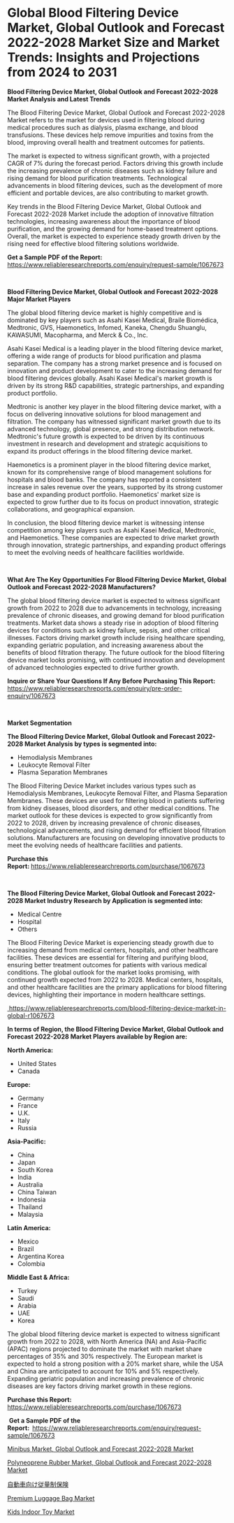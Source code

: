 <p><h1>Global Blood Filtering Device Market, Global Outlook and Forecast 2022-2028 Market Size and Market Trends: Insights and Projections from 2024 to 2031</h1></p><p><strong>Blood Filtering Device Market, Global Outlook and Forecast 2022-2028 Market Analysis and Latest Trends</strong></p>
<p><p>The Blood Filtering Device Market, Global Outlook and Forecast 2022-2028 Market refers to the market for devices used in filtering blood during medical procedures such as dialysis, plasma exchange, and blood transfusions. These devices help remove impurities and toxins from the blood, improving overall health and treatment outcomes for patients.</p><p>The market is expected to witness significant growth, with a projected CAGR of 7% during the forecast period. Factors driving this growth include the increasing prevalence of chronic diseases such as kidney failure and rising demand for blood purification treatments. Technological advancements in blood filtering devices, such as the development of more efficient and portable devices, are also contributing to market growth.</p><p>Key trends in the Blood Filtering Device Market, Global Outlook and Forecast 2022-2028 Market include the adoption of innovative filtration technologies, increasing awareness about the importance of blood purification, and the growing demand for home-based treatment options. Overall, the market is expected to experience steady growth driven by the rising need for effective blood filtering solutions worldwide.</p></p>
<p><strong>Get a Sample PDF of the Report:&nbsp;</strong> <a href="https://www.reliableresearchreports.com/enquiry/request-sample/1067673">https://www.reliableresearchreports.com/enquiry/request-sample/1067673</a></p>
<p>&nbsp;</p>
<p><strong>Blood Filtering Device Market, Global Outlook and Forecast 2022-2028 Major Market Players</strong></p>
<p><p>The global blood filtering device market is highly competitive and is dominated by key players such as Asahi Kasei Medical, Braile Biomédica, Medtronic, GVS, Haemonetics, Infomed, Kaneka, Chengdu Shuanglu, KAWASUMI, Macopharma, and Merck & Co., Inc.</p><p>Asahi Kasei Medical is a leading player in the blood filtering device market, offering a wide range of products for blood purification and plasma separation. The company has a strong market presence and is focused on innovation and product development to cater to the increasing demand for blood filtering devices globally. Asahi Kasei Medical's market growth is driven by its strong R&D capabilities, strategic partnerships, and expanding product portfolio.</p><p>Medtronic is another key player in the blood filtering device market, with a focus on delivering innovative solutions for blood management and filtration. The company has witnessed significant market growth due to its advanced technology, global presence, and strong distribution network. Medtronic's future growth is expected to be driven by its continuous investment in research and development and strategic acquisitions to expand its product offerings in the blood filtering device market.</p><p>Haemonetics is a prominent player in the blood filtering device market, known for its comprehensive range of blood management solutions for hospitals and blood banks. The company has reported a consistent increase in sales revenue over the years, supported by its strong customer base and expanding product portfolio. Haemonetics' market size is expected to grow further due to its focus on product innovation, strategic collaborations, and geographical expansion.</p><p>In conclusion, the blood filtering device market is witnessing intense competition among key players such as Asahi Kasei Medical, Medtronic, and Haemonetics. These companies are expected to drive market growth through innovation, strategic partnerships, and expanding product offerings to meet the evolving needs of healthcare facilities worldwide.</p></p>
<p>&nbsp;</p>
<p><strong>What Are The Key Opportunities For Blood Filtering Device Market, Global Outlook and Forecast 2022-2028 Manufacturers?</strong></p>
<p><p>The global blood filtering device market is expected to witness significant growth from 2022 to 2028 due to advancements in technology, increasing prevalence of chronic diseases, and growing demand for blood purification treatments. Market data shows a steady rise in adoption of blood filtering devices for conditions such as kidney failure, sepsis, and other critical illnesses. Factors driving market growth include rising healthcare spending, expanding geriatric population, and increasing awareness about the benefits of blood filtration therapy. The future outlook for the blood filtering device market looks promising, with continued innovation and development of advanced technologies expected to drive further growth.</p></p>
<p><strong>Inquire or Share Your Questions If Any Before Purchasing This Report:</strong> <a href="https://www.reliableresearchreports.com/enquiry/pre-order-enquiry/1067673">https://www.reliableresearchreports.com/enquiry/pre-order-enquiry/1067673</a></p>
<p>&nbsp;</p>
<p><strong>Market Segmentation</strong></p>
<p><strong>The Blood Filtering Device Market, Global Outlook and Forecast 2022-2028 Market Analysis by types is segmented into:</strong></p>
<p><ul><li>Hemodialysis Membranes</li><li>Leukocyte Removal Filter</li><li>Plasma Separation Membranes</li></ul></p>
<p><p>The Blood Filtering Device Market includes various types such as Hemodialysis Membranes, Leukocyte Removal Filter, and Plasma Separation Membranes. These devices are used for filtering blood in patients suffering from kidney diseases, blood disorders, and other medical conditions. The market outlook for these devices is expected to grow significantly from 2022 to 2028, driven by increasing prevalence of chronic diseases, technological advancements, and rising demand for efficient blood filtration solutions. Manufacturers are focusing on developing innovative products to meet the evolving needs of healthcare facilities and patients.</p></p>
<p><strong>Purchase this Report:&nbsp;</strong><a href="https://www.reliableresearchreports.com/purchase/1067673">https://www.reliableresearchreports.com/purchase/1067673</a></p>
<p>&nbsp;</p>
<p><strong>The Blood Filtering Device Market, Global Outlook and Forecast 2022-2028 Market Industry Research by Application is segmented into:</strong></p>
<p><ul><li>Medical Centre</li><li>Hospital</li><li>Others</li></ul></p>
<p><p>The Blood Filtering Device Market is experiencing steady growth due to increasing demand from medical centers, hospitals, and other healthcare facilities. These devices are essential for filtering and purifying blood, ensuring better treatment outcomes for patients with various medical conditions. The global outlook for the market looks promising, with continued growth expected from 2022 to 2028. Medical centers, hospitals, and other healthcare facilities are the primary applications for blood filtering devices, highlighting their importance in modern healthcare settings.</p></p>
<p><a href="https://www.reliableresearchreports.com/blood-filtering-device-market-in-global-r1067673">&nbsp;https://www.reliableresearchreports.com/blood-filtering-device-market-in-global-r1067673</a></p>
<p><strong>In terms of Region, the Blood Filtering Device Market, Global Outlook and Forecast 2022-2028 Market Players available by Region are:</strong></p>
<p>
    <p> <strong> North America: </strong>
        <ul>
            <li>United States</li>
            <li>Canada</li>
        </ul>
        </p> 
    <p> <strong> Europe: </strong>
        <ul>
            <li>Germany</li>
            <li>France</li>
            <li>U.K.</li>
            <li>Italy</li>
            <li>Russia</li>
        </ul>
        </p> 
    <p> <strong> Asia-Pacific: </strong>
        <ul>
            <li>China</li>
            <li>Japan</li>
            <li>South Korea</li>
            <li>India</li>
            <li>Australia</li>
            <li>China Taiwan</li>
            <li>Indonesia</li>
            <li>Thailand</li>
            <li>Malaysia</li>
        </ul>
        </p> 
    <p> <strong> Latin America: </strong>
        <ul>
            <li>Mexico</li>
            <li>Brazil</li>
            <li>Argentina Korea</li>
            <li>Colombia</li>
        </ul>
        </p> 
    <p> <strong> Middle East & Africa: </strong>
        <ul>
            <li>Turkey</li>
            <li>Saudi</li>
            <li>Arabia</li>
            <li>UAE</li>
            <li>Korea</li>
        </ul>
    </p>
    </p>
<p><p>The global blood filtering device market is expected to witness significant growth from 2022 to 2028, with North America (NA) and Asia-Pacific (APAC) regions projected to dominate the market with market share percentages of 35% and 30% respectively. The European market is expected to hold a strong position with a 20% market share, while the USA and China are anticipated to account for 10% and 5% respectively. Expanding geriatric population and increasing prevalence of chronic diseases are key factors driving market growth in these regions.</p></p>
<p><strong>Purchase this Report: </strong><a href="https://www.reliableresearchreports.com/purchase/1067673">https://www.reliableresearchreports.com/purchase/1067673</a></p>
<p>&nbsp;<strong>Get a Sample PDF of the Report:&nbsp;&nbsp;</strong><a href="https://www.reliableresearchreports.com/enquiry/request-sample/1067673">https://www.reliableresearchreports.com/enquiry/request-sample/1067673</a></p>
<p><strong></strong></p>
<p><p><a href="https://github.com/maudAbbott7/Market-Research-Report-List-1/blob/main/minibus-market-global-outlook-and-forecast-2022-2028-market.md">Minibus Market, Global Outlook and Forecast 2022-2028 Market</a></p><p><a href="https://github.com/MaraKoelpin2023/Market-Research-Report-List-1/blob/main/polyneoprene-rubber-market-global-outlook-and-forecast-2022-2028-market.md">Polyneoprene Rubber Market, Global Outlook and Forecast 2022-2028 Market</a></p><p><a href="https://github.com/KaydenJohns1964/Market-Research-Report-List-1/blob/main/941492986971.md">自動車向け従量制保険</a></p><p><a href="https://issuu.com/reportprime-2/docs/premium-luggage-bag-market-size-2030.pptx">Premium Luggage Bag Market</a></p><p><a href="https://issuu.com/reportprime-2/docs/kids-indoor-toy-market-size-2030.pptx">Kids Indoor Toy Market</a></p></p>